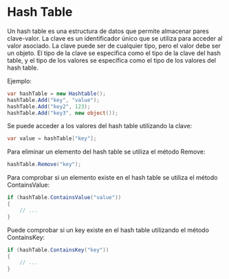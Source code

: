 Hash Table
=========

Un hash table es una estructura de datos que permite almacenar pares clave-valor. La clave es un identificador único que se utiliza para acceder al valor asociado. La clave puede ser de cualquier tipo, pero el valor debe ser un objeto. El tipo de la clave se especifica como el tipo de la clave del hash table, y el tipo de los valores se especifica como el tipo de los valores del hash table.

Ejemplo:

```csharp
var hashTable = new Hashtable();
hashTable.Add("key", "value");
hashTable.Add("key2", 123);
hashTable.Add("key3", new object());
```


Se puede acceder a los valores del hash table utilizando la clave:

```csharp
var value = hashTable["key"];
```

Para eliminar un elemento del hash table se utiliza el método Remove:

```csharp
hashTable.Remove("key");
```

Para comprobar si un elemento existe en el hash table se utiliza el método ContainsValue:

```csharp
if (hashTable.ContainsValue("value"))
{
    // ...
}
```

Puede comprobar si un key existe en el hash table utilizando el método ContainsKey:

```csharp
if (hashTable.ContainsKey("key"))
{
    // ...
}
```



